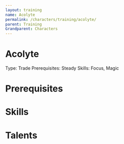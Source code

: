 ```yaml
---
layout: training
name: Acolyte
permalink: /characters/training/acolyte/
parent: Training
Grandparent: Characters
---
```


# Acolyte

Type: Trade
Prerequisites: Steady
Skills: Focus, Magic

# Prerequisites

# Skills

# Talents